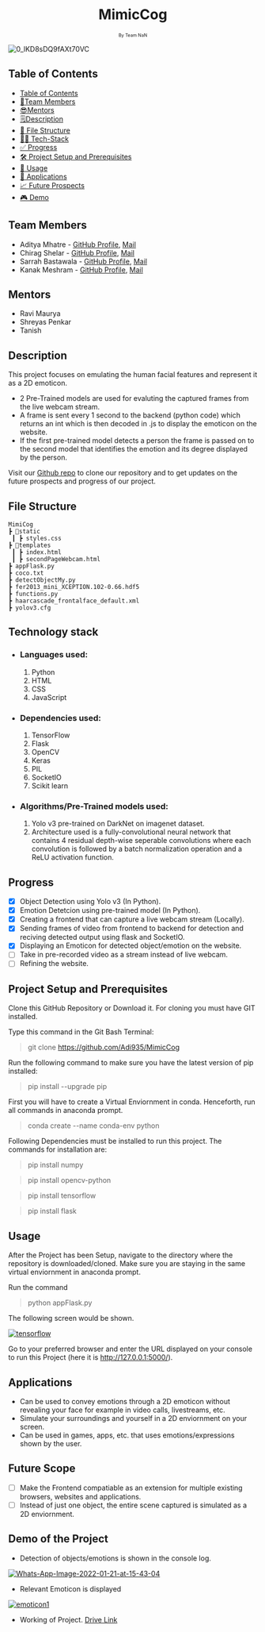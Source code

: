 <h1 align="center">MimicCog</h1>
<p style="font-size: xx-small" align="center">By Team NaN</p>

![0_lKD8sDQ9fAXt70VC](https://user-images.githubusercontent.com/84874044/150546897-15033664-c9e2-4631-8dfd-a5f3cd128751.gif)



## Table of Contents
- [Table of Contents](#table-of-contents)
- [🏅Team Members](#team-members)
- [😎Mentors](#mentors)
- [🗒️Description](#️description)
- [📁 File Structure](#file-structure)
- [👨‍💻 Tech-Stack](#technology-stack)
- [✅ Progress](#progress)
- [🛠️ Project Setup and Prerequisites](#️project-setup-and-prerequisites)
- [🎲 Usage](#usage)
- [📍 Applications](#applications)
- [📈 Future Prospects](#future-prospects)
- [🎮 Demo](#demo-of-the-project)

## Team Members
* Aditya Mhatre - [GitHub Profile](https://github.com/Adi935), [Mail](adi13mhatre@gmail.com)
* Chirag Shelar - [GitHub Profile](https://github.com/ChiragShelar), [Mail](chiragshelar1428@gmail.com)
* Sarrah Bastawala - [GitHub Profile](https://github.com/sarrah-basta), [Mail](sarrah.basta@gmail.com)
* Kanak Meshram - [GitHub Profile](https://github.com/kanakmeshram), [Mail](canaq.1301@gmail.com)

## Mentors
* Ravi Maurya
* Shreyas Penkar
* Tanish 

## Description
This project focuses on emulating the human facial features and represent it as a 2D emoticon. 
* 2 Pre-Trained models are used for evaluting the captured frames from the live webcam stream.
* A frame is sent every 1 second to the backend (python code) which returns an int which is then decoded in .js to display the emoticon on the website.
* If the first pre-trained model detects a person the frame is passed on to the second model that identifies the emotion and its degree displayed by the person.

Visit our [Github repo](https://github.com/Adi935/MimicCog) to clone our repository and to get updates on the future prospects and progress of our project.

## File Structure
```
MimiCog
┣ 📂static
 ┃ ┣ styles.css
┣ 📂templates
 ┃ ┣ index.html
 ┃ ┣ secondPageWebcam.html
┣ appFlask.py
┣ coco.txt
┣ detectObjectMy.py
┣ fer2013_mini_XCEPTION.102-0.66.hdf5
┣ functions.py
┣ haarcascade_frontalface_default.xml
┣ yolov3.cfg
```
## Technology stack

* ### Languages used: 
    1. Python
    2. HTML
    3. CSS
    4. JavaScript
* ### Dependencies used:
    1. TensorFlow
    2. Flask
    3. OpenCV
    4. Keras
    5. PIL
    6. SocketIO
    7. Scikit learn
* ### Algorithms/Pre-Trained models used:
    1. Yolo v3 pre-trained on DarkNet on imagenet dataset.
    2. Architecture used is a fully-convolutional neural network that contains 4 residual depth-wise seperable convolutions where each convolution is followed by a batch normalization operation and a ReLU activation function.

## Progress

- [x] Object Detection using Yolo v3 (In Python).
- [x] Emotion Detetcion using pre-trained model (In Python).
- [x] Creating a frontend that can capture a live webcam stream (Locally).
- [x] Sending frames of video from frontend to backend for detection and reciving detected output using flask and SocketIO.
- [x] Displaying an Emoticon for detected object/emotion on the website.
- [ ] Take in pre-recorded video as a stream instead of live webcam.
- [ ] Refining the website.

## Project Setup and Prerequisites
Clone this GitHub Repository or Download it. For cloning you must have GIT installed.

Type this command in the Git Bash Terminal:
> git clone https://github.com/Adi935/MimicCog

Run the following command to make sure you have the latest version of pip installed:
>pip install --upgrade pip

First you will have to create a Virtual Enviornment in conda. Henceforth, run all commands in anaconda prompt.
>conda create --name conda-env python 

Following Dependencies must be installed to run this project. The commands for installation are:
>pip install numpy

>pip install opencv-python

>pip install tensorflow

>pip install flask


## Usage
After the Project has been Setup, 
navigate to the directory where the repository is downloaded/cloned. Make sure you are staying in the same virtual enviornment in anaconda prompt.

Run the command 
>python appFlask.py

The following screen would be shown.

<a href="https://ibb.co/hBMRbxp"><img src="https://i.ibb.co/x1sSWKV/tensorflow.png" alt="tensorflow" border="0"></a>

Go to your preferred browser and enter the URL displayed on your console to run this Project (here it is http://127.0.0.1:5000/).


## Applications
* Can be used to convey emotions through a 2D emoticon without revealing your face for example in video calls, livestreams, etc.
* Simulate your surroundings and yourself in a 2D enviornment on your screen.
* Can be used in games, apps, etc. that uses emotions/expressions shown by the user.

## Future Scope
- [ ] Make the Frontend compatiable as an extension for multiple existing browsers, websites and applications.
- [ ] Instead of just one object, the entire scene captured is simulated as a 2D enviornment.

## Demo of the Project

* Detection of objects/emotions is shown in the console log.

<a href="https://ibb.co/sbDq0G6"><img src="https://i.ibb.co/8NR9Wpd/Whats-App-Image-2022-01-21-at-15-43-04.jpg" alt="Whats-App-Image-2022-01-21-at-15-43-04" border="0"></a>


* Relevant Emoticon is displayed

<a href="https://ibb.co/426gqQY"><img src="https://i.ibb.co/BGXKp1r/emoticon1.png" alt="emoticon1" border="0"></a>

* Working of Project. [Drive Link](https://drive.google.com/drive/u/1/folders/1XAjWDdYxKxwJsMMGaUxV6yQZeptl1og6)
